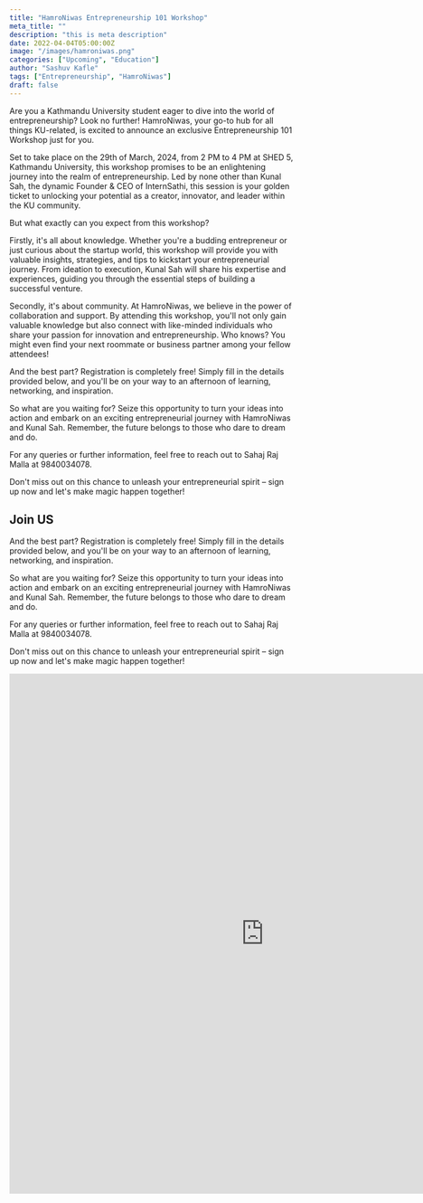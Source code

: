 ```yaml
---
title: "HamroNiwas Entrepreneurship 101 Workshop"
meta_title: ""
description: "this is meta description"
date: 2022-04-04T05:00:00Z
image: "/images/hamroniwas.png"
categories: ["Upcoming", "Education"]
author: "Sashuv Kafle"
tags: ["Entrepreneurship", "HamroNiwas"]
draft: false
---
```


Are you a Kathmandu University student eager to dive into the world of entrepreneurship? Look no further! HamroNiwas, your go-to hub for all things KU-related, is excited to announce an exclusive Entrepreneurship 101 Workshop just for you.
    
Set to take place on the 29th of March, 2024, from 2 PM to 4 PM at SHED 5, Kathmandu University, this workshop promises to be an enlightening journey into the realm of entrepreneurship. Led by none other than Kunal Sah, the dynamic Founder & CEO of InternSathi, this session is your golden ticket to unlocking your potential as a creator, innovator, and leader within the KU community.

But what exactly can you expect from this workshop?

Firstly, it's all about knowledge. Whether you're a budding entrepreneur or just curious about the startup world, this workshop will provide you with valuable insights, strategies, and tips to kickstart your entrepreneurial journey. From ideation to execution, Kunal Sah will share his expertise and experiences, guiding you through the essential steps of building a successful venture.

Secondly, it's about community. At HamroNiwas, we believe in the power of collaboration and support. By attending this workshop, you'll not only gain valuable knowledge but also connect with like-minded individuals who share your passion for innovation and entrepreneurship. Who knows? You might even find your next roommate or business partner among your fellow attendees!

And the best part? Registration is completely free! Simply fill in the details provided below, and you'll be on your way to an afternoon of learning, networking, and inspiration.

So what are you waiting for? Seize this opportunity to turn your ideas into action and embark on an exciting entrepreneurial journey with HamroNiwas and Kunal Sah. Remember, the future belongs to those who dare to dream and do.

For any queries or further information, feel free to reach out to Sahaj Raj Malla at 9840034078.

Don't miss out on this chance to unleash your entrepreneurial spirit – sign up now and let's make magic happen together!

    
## Join US

And the best part? Registration is completely free! Simply fill in the details provided below, and you'll be on your way to an afternoon of learning, networking, and inspiration.

So what are you waiting for? Seize this opportunity to turn your ideas into action and embark on an exciting entrepreneurial journey with HamroNiwas and Kunal Sah. Remember, the future belongs to those who dare to dream and do.

For any queries or further information, feel free to reach out to Sahaj Raj Malla at 9840034078.

Don't miss out on this chance to unleash your entrepreneurial spirit – sign up now and let's make magic happen together!



 <iframe src="https://docs.google.com/forms/d/e/1FAIpQLSc7bCL3-Djd42UNFUd232CPGx4NeUvKk9LjT45u6M-2sTjWkA/viewform?embedded=true" width="900" height="920" frameborder="0" marginheight="0" marginwidth="0">Loading…</iframe>

